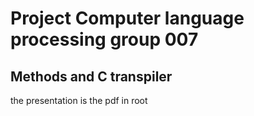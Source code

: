 # Project Computer language processing group 007

## Methods and C transpiler

the presentation is the pdf in root